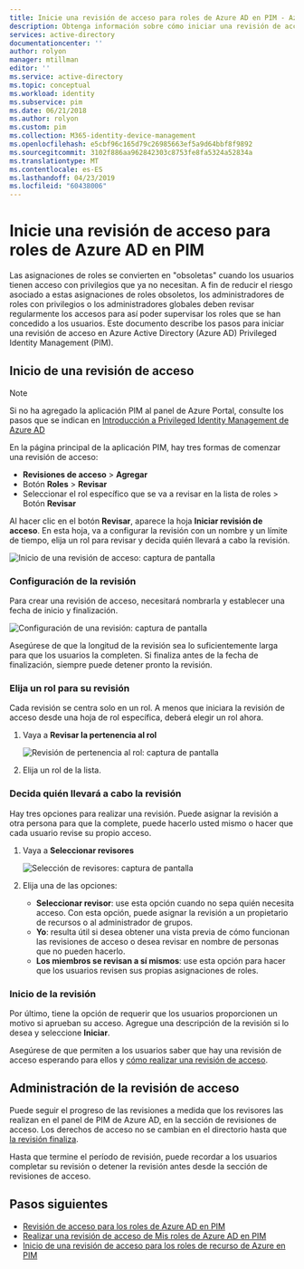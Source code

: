 ```yaml
---
title: Inicie una revisión de acceso para roles de Azure AD en PIM - Azure Active Directory | Microsoft Docs
description: Obtenga información sobre cómo iniciar una revisión de acceso para roles de Azure AD en Azure AD Privileged Identity Management (PIM).
services: active-directory
documentationcenter: ''
author: rolyon
manager: mtillman
editor: ''
ms.service: active-directory
ms.topic: conceptual
ms.workload: identity
ms.subservice: pim
ms.date: 06/21/2018
ms.author: rolyon
ms.custom: pim
ms.collection: M365-identity-device-management
ms.openlocfilehash: e5cbf96c165d79c26985663ef5a9d64bbf8f9892
ms.sourcegitcommit: 3102f886aa962842303c8753fe8fa5324a52834a
ms.translationtype: MT
ms.contentlocale: es-ES
ms.lasthandoff: 04/23/2019
ms.locfileid: "60438006"
---
```

# <a name="start-an-access-review-for-azure-ad-roles-in-pim"></a>Inicie una revisión de acceso para roles de Azure AD en PIM
Las asignaciones de roles se convierten en "obsoletas" cuando los usuarios tienen acceso con privilegios que ya no necesitan. A fin de reducir el riesgo asociado a estas asignaciones de roles obsoletos, los administradores de roles con privilegios o los administradores globales deben revisar regularmente los accesos para así poder supervisar los roles que se han concedido a los usuarios. Este documento describe los pasos para iniciar una revisión de acceso en Azure Active Directory (Azure AD) Privileged Identity Management (PIM).

## <a name="start-an-access-review"></a>Inicio de una revisión de acceso
> [!NOTE]
> Si no ha agregado la aplicación PIM al panel de Azure Portal, consulte los pasos que se indican en [Introducción a Privileged Identity Management de Azure AD](pim-getting-started.md)
> 
> 

En la página principal de la aplicación PIM, hay tres formas de comenzar una revisión de acceso:

* **Revisiones de acceso** > **Agregar**
* Botón **Roles** > **Revisar**
* Seleccionar el rol específico que se va a revisar en la lista de roles > Botón **Revisar**

Al hacer clic en el botón **Revisar**, aparece la hoja **Iniciar revisión de acceso**. En esta hoja, va a configurar la revisión con un nombre y un límite de tiempo, elija un rol para revisar y decida quién llevará a cabo la revisión.

![Inicio de una revisión de acceso: captura de pantalla](./media/pim-how-to-start-security-review/PIM_start_review.png)

### <a name="configure-the-review"></a>Configuración de la revisión
Para crear una revisión de acceso, necesitará nombrarla y establecer una fecha de inicio y finalización.

![Configuración de una revisión: captura de pantalla](./media/pim-how-to-start-security-review/PIM_review_configure.png)

Asegúrese de que la longitud de la revisión sea lo suficientemente larga para que los usuarios la completen. Si finaliza antes de la fecha de finalización, siempre puede detener pronto la revisión.

### <a name="choose-a-role-to-review"></a>Elija un rol para su revisión
Cada revisión se centra solo en un rol. A menos que iniciara la revisión de acceso desde una hoja de rol específica, deberá elegir un rol ahora.

1. Vaya a **Revisar la pertenencia al rol**
   
    ![Revisión de pertenencia al rol: captura de pantalla](./media/pim-how-to-start-security-review/PIM_review_role.png)
2. Elija un rol de la lista.

### <a name="decide-who-will-perform-the-review"></a>Decida quién llevará a cabo la revisión
Hay tres opciones para realizar una revisión. Puede asignar la revisión a otra persona para que la complete, puede hacerlo usted mismo o hacer que cada usuario revise su propio acceso.

1. Vaya a **Seleccionar revisores**
   
    ![Selección de revisores: captura de pantalla](./media/pim-how-to-start-security-review/PIM_review_reviewers.png)
2. Elija una de las opciones:
   
   * **Seleccionar revisor**: use esta opción cuando no sepa quién necesita acceso. Con esta opción, puede asignar la revisión a un propietario de recursos o al administrador de grupos.
   * **Yo**: resulta útil si desea obtener una vista previa de cómo funcionan las revisiones de acceso o desea revisar en nombre de personas que no pueden hacerlo.
   * **Los miembros se revisan a sí mismos**: use esta opción para hacer que los usuarios revisen sus propias asignaciones de roles.

### <a name="start-the-review"></a>Inicio de la revisión
Por último, tiene la opción de requerir que los usuarios proporcionen un motivo si aprueban su acceso. Agregue una descripción de la revisión si lo desea y seleccione **Iniciar**.

Asegúrese de que permiten a los usuarios saber que hay una revisión de acceso esperando para ellos y [cómo realizar una revisión de acceso](pim-how-to-perform-security-review.md).

## <a name="manage-the-access-review"></a>Administración de la revisión de acceso
Puede seguir el progreso de las revisiones a medida que los revisores las realizan en el panel de PIM de Azure AD, en la sección de revisiones de acceso. Los derechos de acceso no se cambian en el directorio hasta que [la revisión finaliza](pim-how-to-complete-review.md).

Hasta que termine el período de revisión, puede recordar a los usuarios completar su revisión o detener la revisión antes desde la sección de revisiones de acceso.

<!--Every topic should have next steps and links to the next logical set of content to keep the customer engaged-->
## <a name="next-steps"></a>Pasos siguientes

- [Revisión de acceso para los roles de Azure AD en PIM](pim-how-to-complete-review.md)
- [Realizar una revisión de acceso de Mis roles de Azure AD en PIM](pim-how-to-perform-security-review.md)
- [Inicio de una revisión de acceso para los roles de recurso de Azure en PIM](pim-resource-roles-start-access-review.md)
